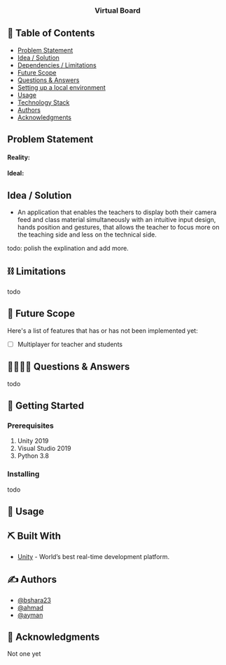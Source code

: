 
<h3 align="center">Virtual Board</h3>



## 📝 Table of Contents

- [Problem Statement](#problem_statement)
- [Idea / Solution](#solution)
- [Dependencies / Limitations](#limitations)
- [Future Scope](#future_scope)
- [Questions & Answers](#QA)
- [Setting up a local environment](#getting_started)
- [Usage](#usage)
- [Technology Stack](#tech_stack)
- [Authors](#authors)
- [Acknowledgments](#acknowledgments)

## Problem Statement <a name = "problem_statement"></a>


#### Reality: 

#### Ideal:




## Idea / Solution <a name = "solution"></a>
- An application that enables the teachers to display both their camera feed and class material simultaneously with an intuitive input design, hands position and gestures, that allows the teacher to focus more on the teaching side and less on the technical side.

todo: polish the explination and add more.



## ⛓️ Limitations <a name = "limitations"></a>

todo

## 🚀 Future Scope <a name = "future_scope"></a>

Here's a list of features that has or has not been implemented yet:


- [ ] Multiplayer for teacher and students



## 🙋‍♂️🙋‍♀️ Questions & Answers <a name = "QA"></a>

todo

## 🏁 Getting Started <a name = "getting_started"></a>




### Prerequisites

1. Unity 2019
1. Visual Studio 2019
2. Python 3.8

### Installing

todo


## 🎈 Usage <a name="usage"></a>



## ⛏️ Built With <a name = "tech_stack"></a>

- [Unity](https://unity.com/) - World’s best real-time development platform.


## ✍️ Authors <a name = "authors"></a>

- [@bshara23](https://github.com/bshara23)
- [@ahmad](https://github.com/bshara23)
- [@ayman](https://github.com/bshara23)

## 🎉 Acknowledgments <a name = "acknowledgments"></a>

Not one yet